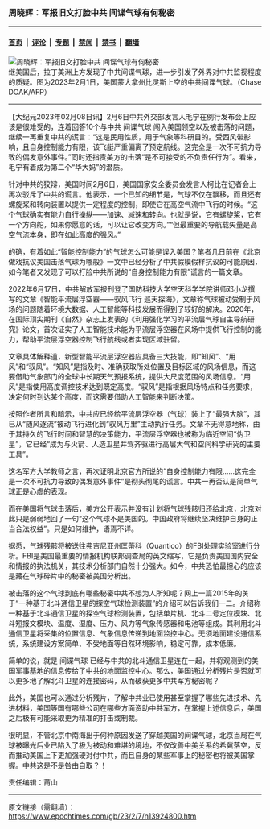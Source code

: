 ### 周晓辉：军报旧文打脸中共 间谍气球有何秘密

---

#### [首页](../../../..?n13924800) &nbsp;|&nbsp; [评论](../../../../../epoch-comment?n13924800) &nbsp;|&nbsp; [专题](../../../../../epoch-special?n13924800) &nbsp;|&nbsp; [禁闻](../../../../../epoch-news?n13924800) &nbsp;|&nbsp; [禁书](../../../../../books?n13924800) &nbsp;|&nbsp; [翻墙](https://github.com/gfw-breaker/nogfw/blob/master/README.md?n13924800)


<div><img alt="周晓辉：军报旧文打脸中共 间谍气球有何秘密" class="attachment-djy_600_400 size-djy_600_400 wp-post-image" src="https://i.epochtimes.com/assets/uploads/2023/02/id13923143-598367-600x400.jpg"/>
<div class="caption">
 继美国后，拉丁美洲上方发现了中共间谍气球，进一步引发了外界对中共监视程度的质疑。图为2023年2月1日，美国蒙大拿州比灵斯上空的中共间谍气球。（Chase DOAK/AFP）
</div></div><hr/><div class="post_content" id="artbody" itemprop="articleBody">
 <!-- article content begin -->
 <p>
  【大纪元2023年02月08日讯】2月6日中共外交部发言人毛宁在例行发布会上应该是很难受的，连着回答10个与中共
  <ok href="https://www.epochtimes.com/gb/tag/%E9%97%B4%E8%B0%8D%E6%B0%94%E7%90%83.html">
   间谍气球
  </ok>
  闯入美国领空以及被击落的问题，继续一再重复中共的谎言：“这是民用性质，用于气象等科研目的。受西风带影响，且自身控制能力有限，该飞艇严重偏离了预定航线。这完全是一次不可抗力导致的偶发意外事件。”同时还指责美方的击落“是不可接受的不负责任行为”。看来，毛宁有着成为第二个“华大妈”的潜质。
 </p>
 <p>
  针对中共的狡辩，美国时间2月6日，美国国家安全委员会发言人柯比在记者会上再次驳斥了中共的谎言。他表示，一个已知的细节是，气球不仅在飘移，而且还有螺旋桨和转向装置以提供一定程度的控制，即使它在高空气流中飞行的时候。“这个气球确实有能力自行操纵——加速、减速和转向。也就是说，它有螺旋桨，它有一个方向舵，如果你愿意的话，可以让它改变方向。”“但最重要的导航载矢量是高空气流本身，即在如此高度的强风。”
 </p>
 <p>
  的确，有着如此“智能控制能力”的气球怎么可能是误入美国？笔者几日前在《北京做戏抗议美国击落气球为哪般》一文中已经分析了中共假模假样抗议的可能原因，如今笔者又发现了可以打脸中共所说的“自身控制能力有限”谎言的一篇文章。
 </p>
 <p>
  2022年6月17日，中共解放军报刊登了国防科技大学空天科学学院讲师邓小龙撰写的文章《智能平流层浮空器——驭风飞行 巡天探海》，文章称气球被动受制于风场的问题随着环境大数据、人工智能等科技发展而得到了较好的解决。2020年，在国际顶尖期刊《自然》杂志上发表的《利用强化学习的平流层气球自主导航研究》论文，首次证实了人工智能技术能为平流层浮空器在风场中提供飞行控制的能力，帮助平流层浮空器控制飞行航线或者实现区域驻留。
 </p>
 <p>
  文章具体解释道，新型智能平流层浮空器应具备三大技能，即“知风”、“用风”和“驭风”。“知风”是指及时、准确获取所处位置及目标区域的风场信息，而这要借助气象部门的全球中长期天气预报系统，提供大尺度范围的风场信息。“用风”是指使用高度调控技术达到既定高度。“驭风”是指根据风场特点和任务要求，决定何时到达某个高度，而这需要借助人工智能来判断决策。
 </p>
 <p>
  按照作者所言和暗示，中共应已经给平流层浮空器（气球）装上了“最强大脑”，其已从“随风逐流”被动飞行进化到“驭风万里”主动执行任务。文章不无得意地称，由于其持久的飞行时间和智慧的决策能力，平流层浮空器也被称为临近空间“伪卫星”，它已经“成为与火箭、人造卫星并驾齐驱进行高层大气和空间科学研究的主要工具”。
 </p>
 <p>
  这名军方大学教师之言，再次证明北京官方所说的“自身控制能力有限……这完全是一次不可抗力导致的偶发意外事件”是彻头彻尾的谎言。中共一再否认是简单气球正是心虚的表现。
 </p>
 <p>
  而在美国将气球击落后，美方公开表示并没有计划将气球残骸归还给北京，北京对此只是弱弱地回了一句“这个气球不是美国的。中国政府将继续坚决维护自身的正当合法权益”。只是如何维护，语焉不详。
 </p>
 <p>
  据悉，气球残骸将被送往弗吉尼亚州匡蒂科（Quantico）的FBI处理实验室进行分析。FBI是美国最重要的情报机构联邦调查局的英文缩写，它是负责美国国内安全和情报的执法机关，其技术分析部门自然十分强大。如今，中共恐怕最担心的应该是藏在气球碎片中的秘密被美国分析出。
 </p>
 <p>
  被击落的这个气球到底有哪些秘密中共不想为人所知呢？网上一篇2015年的关于“一种基于北斗通信卫星的探空气球检测装置”的介绍可以告诉我们一二。介绍称一种基于北斗通信卫星的探空气球检测装置，包括单片机、北斗二号定位模块、北斗短报文模块、温度、湿度、压力、风力等气象传感器和电池等组成。其利用北斗通信卫星将采集的位置信息、气象信息传递到地面监控中心。无须地面建设通信系统，系统建设方案简单、不受地面等自然环境影响，稳定可靠，成本低廉。
 </p>
 <p>
  简单的说，就是
  <ok href="https://www.epochtimes.com/gb/tag/%E9%97%B4%E8%B0%8D%E6%B0%94%E7%90%83.html">
   间谍气球
  </ok>
  已经与中共的北斗通信卫星连在一起，并将观测到的美国军事基地的信息传给了中共的地面监控中心。那么，美国通过分析残片是否就可以更多地了解北斗卫星的连接密码，从而破获更多中共军方秘密呢？
 </p>
 <p>
  此外，美国也可以通过分析残片，了解中共业已使用甚至掌握了哪些先进技术、先进材料，美国等国有哪些公司在哪些方面资助中共军方，在掌握上述信息后，美国之后极有可能采取更为精准的打击或制裁。
 </p>
 <p>
  很明显，不管北京中南海出于何种原因发送了穿越美国的间谍气球，北京当局在气球被曝光后业已陷入了极为被动和难堪的境地，不仅改善中美关系的希冀落空，反而推动美国上下更加强硬对付中共，而且自身的某些军事上的秘密也将被美国掌握。中共这是不是咎由自取？！
 </p>
 <p>
  责任编辑：莆山
 </p>
 <!-- article content end -->
 <div id="below_article_ad">
 </div>
</div>


---

原文链接（需翻墙）：https://www.epochtimes.com/gb/23/2/7/n13924800.htm